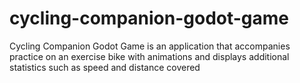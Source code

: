 # cycling-companion-godot-game
Cycling Companion Godot Game is an application that accompanies practice on an exercise bike with animations and displays additional statistics such as speed and distance covered
